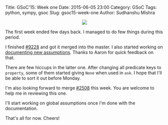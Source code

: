 Title: GSoC'15: Week one
Date: 2015-06-05 23:00
Category: GSoC
Tags: python, sympy, gsoc
Slug: gsoc15-week-one
Author: Sudhanshu Mishra

<p align="center">
<img src="{filename}/images/gsoc15.png" />
</p>

The first week ended few days back. I managed to do few things during this period.

I finished [#9228](https://github.com/sympy/sympy/pull/9228) and got it merged into the master. I also started working on [documenting new assumptions](https://github.com/sympy/sympy/pull/9475). Thanks to Aaron for quick feedback on that.

There are few hiccups in the latter one. After changing all predicate keys to `property`, some of them started giving `None` when used in `ask`. I hope that I'll be able to sort it out before Monday.

I'm also looking forward to merge [#2508](https://github.com/sympy/sympy/pull/2508) this week. You are welcome to help me in reviewing this one.

I'll start working on global assumptions once I'm done with the documentation.

That's all for now. Cheers!

